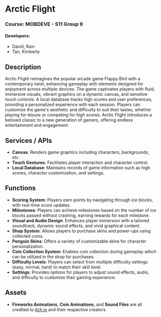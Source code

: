 # Arctic Flight
### Course: MOBDEVE - S11 Group 9
#### Developers:
- David, Rain
- Tan, Kimberly

## Description
Arctic Flight reimagines the popular arcade game Flappy Bird with a contemporary twist, enhancing gameplay with elements designed for enjoyment across multiple devices. The game captivates players with fluid, immersive visuals, vibrant graphics on a dynamic canvas, and sensitive touch controls. A local database tracks high scores and user preferences, providing a personalized experience with each session. Players can customize the game's aesthetic and difficulty to suit their tastes, whether playing for leisure or competing for high scores. Arctic Flight introduces a beloved classic to a new generation of gamers, offering endless entertainment and engagement.

## Services / APIs
- **Canvas**: Renders game graphics including characters, backgrounds, etc.
- **Touch Gestures**: Facilitates player interaction and character control.
- **Local Database**: Maintains records of game information such as high scores, character customization, and settings.

## Functions
- **Scoring System**: Players earn points by navigating through ice blocks, with real-time score updates.
- **Milestones**: Players can achieve milestones based on the number of ice blocks passed without crashing, earning rewards for each milestone.
- **Visual and Audio Design**: Enhances player immersion with a tailored soundtrack, dynamic sound effects, and vivid graphical content.
- **Shop System**: Allows players to purchase skins and power-ups using collected coins.
- **Penguin Skins**: Offers a variety of customizable skins for character personalization.
- **Coin Collection System**: Enables coin collection during gameplay which can be utilized in the shop for purchases.
- **Difficulty Levels**: Players can select from multiple difficulty settings (easy, normal, hard) to match their skill level.
- **Settings**: Provides options for players to adjust sound effects, audio, and difficulty to customize their gaming experience.

## Assets
- **Fireworks Animations**, **Coin Animations**, and **Sound Files** are all credited to [itch.io](https://itch.io/game-assets) and their respective creators